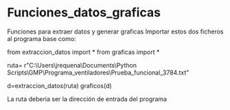 # Funciones_datos_graficas
Funciones para extraer datos y generar graficas
Importar estos dos ficheros al programa base como:

from extraccion_datos import *
from graficas import *


ruta= r"C:\Users\jrequena\Documents\Python Scripts\GMP\Programa_ventiladores\Prueba_funcional_3784.txt"


d=extraccion_datos(ruta)
graficos(d)

La ruta deberia ser la dirección de entrada del programa

